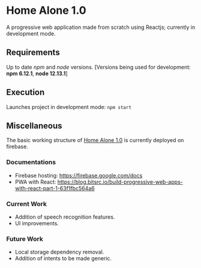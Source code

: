 # Home Alone 1.0
A progressive web application made from scratch using Reactjs; currently in development mode.

## Requirements
Up to date *npm* and *node* versions. 
[Versions being used for development: __npm 6.12.1__, __node 12.13.1__]

## Execution
Launches project in development mode: ```npm start```

## Miscellaneous
The basic working structure of [Home Alone 1.0](https://hci-lab.firebaseapp.com/ "Home Alone 1.0 title") is currently deployed on firebase.

### Documentations
* Firebase hosting: https://firebase.google.com/docs
* PWA with React: https://blog.bitsrc.io/build-progressive-web-apps-with-react-part-1-63f1fbc564a6

### Current Work
* Addition of speech recognition features.
* UI improvements.
### Future Work
* Local storage dependency removal.
* Addition of intents to be made generic.
